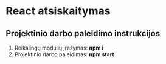 # React atsiskaitymas

## Projektinio darbo paleidimo instrukcijos

1. Reikalingų modulių įrašymas: **npm i**
2. Projektinio darbo paleidimas: **npm start**
